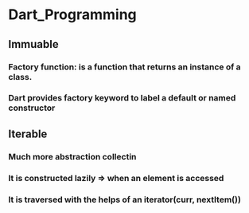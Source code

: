 # Dart_Programming

## Immuable
### Factory function: is a function that returns an instance of a class.
### Dart provides factory keyword to label a default or named constructor

## Iterable
### Much more abstraction collectin
### It is constructed lazily => when an element is accessed 
### It is traversed with the helps of an iterator(curr, nextItem())